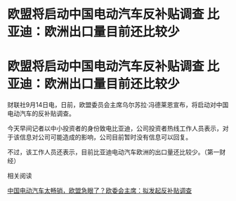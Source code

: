 # 欧盟将启动中国电动汽车反补贴调查 比亚迪：欧洲出口量目前还比较少

# 欧盟将启动中国电动汽车反补贴调查 比亚迪：欧洲出口量目前还比较少

财联社9月14日电，日前，欧盟委员会主席乌尔苏拉·冯德莱恩宣布，将启动对中国电动汽车的反补贴调查。

今天早间记者以中小投资者的身份致电比亚迪，公司投资者热线工作人员表示，对于该信息对公司可能造成的影响，公司目前暂时没有信息可以回复。

不过，该工作人员还表示，目前比亚迪电动汽车欧洲的出口量还比较少。（第一财经）

相关阅读

[中国电动汽车太畅销，欧盟急眼了？欧委会主席：拟发起反补贴调查](https://new.qq.com/rain/a/20230914A003NW00)

